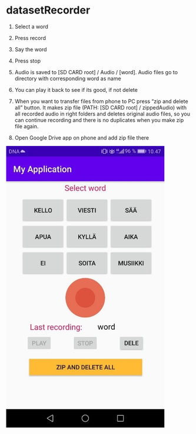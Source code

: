 # datasetRecorder

1. Select a word

2. Press record

3. Say the word

4. Press stop

5. Audio is saved to [SD CARD root] / Audio / [word]. Audio files go to directory with corresponding word as name

6. You can play it back to see if its good, if not delete

7. When you want to transfer files from phone to PC press “zip and delete all” button. It makes zip file (PATH: [SD CARD root] / zippedAudio) with all recorded audio in right folders and deletes original audio files, so you can continue recording and there is no duplicates when you make zip file again.

8. Open Google Drive app on phone and add zip file there

![Screenshot](datasetrecorder.jpg)

